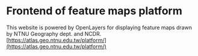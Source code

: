 # Frontend of feature maps platform

This website is powered by OpenLayers for displaying feature maps drawn by NTNU Geography dept. and NCDR. 
[https://atlas.geo.ntnu.edu.tw/platform/](https://atlas.geo.ntnu.edu.tw/platform/)
